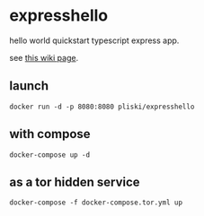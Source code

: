 # expresshello

hello world quickstart typescript express app.

see [this wiki page](https://www.posttenebraslab.ch/wiki/projects/dev/tor_hidden_service).

## launch

```docker run -d -p 8080:8080 pliski/expresshello```

## with compose

```docker-compose up -d```

## as a tor hidden service

```docker-compose -f docker-compose.tor.yml up```
